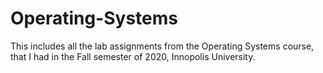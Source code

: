 # Operating-Systems

This includes all the lab assignments from the Operating Systems course, that I had in the Fall semester of 2020, Innopolis University.
